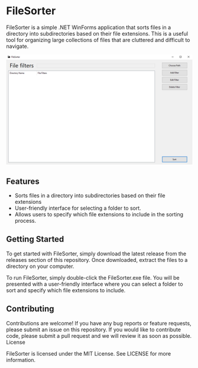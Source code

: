 # FileSorter
	
FileSorter is a simple .NET WinForms application that sorts files in a directory into subdirectories based on their file extensions. This is a useful tool for organizing large collections of files that are cluttered and difficult to navigate.

![The Main Window of the APP](images/MainWindow.png)

## Features
   - Sorts files in a directory into subdirectories based on their file extensions
   - User-friendly interface for selecting a folder to sort.
   - Allows users to specify which file extensions to include in the sorting process.

## Getting Started

To get started with FileSorter, simply download the latest release from the releases section of this repository. Once downloaded, extract the files to a directory on your computer.

To run FileSorter, simply double-click the FileSorter.exe file. You will be presented with a user-friendly interface where you can select a folder to sort and specify which file extensions to include.

## Contributing

Contributions are welcome! If you have any bug reports or feature requests, please submit an issue on this repository. If you would like to contribute code, please submit a pull request and we will review it as soon as possible.
License

FileSorter is licensed under the MIT License. See LICENSE for more information.